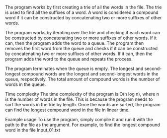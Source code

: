 The program works by first creating a trie of all the words in the file. The trie is used to find all the suffixes of a word. A word is considered a compound word if it can be constructed by concatenating two or more suffixes of other words.

The program works by iterating over the trie and checking if each word can be constructed by concatenating two or more suffixes of other words. If it can, then the program adds the word to a queue. The program then removes the first word from the queue and checks if it can be constructed by concatenating two or more suffixes of other words. If it can, then the program adds the word to the queue and repeats the process.

The program terminates when the queue is empty. The longest and second-longest compound words are the longest and second-longest words in the queue, respectively. The total amount of compound words is the number of words in the queue.

Time complexity
The time complexity of the program is O(n log n), where n is the number of words in the file. This is because the program needs to sort the words in the trie by length. Once the words are sorted, the program can find the longest compound word in the file in linear time.

Example usage
To use the program, simply compile it and run it with the path to the file as the argument. For example, to find the longest compound word in the file Input_01.txt

